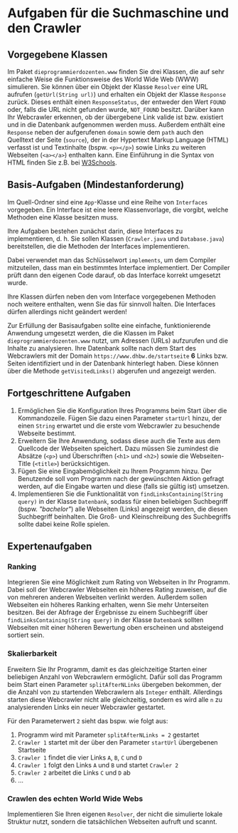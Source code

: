 # Aufgaben für die Suchmaschine und den Crawler

## Vorgegebene Klassen

Im Paket `dieprogrammierdozenten.www` finden Sie drei Klassen, die auf sehr einfache Weise die Funktionsweise des World Wide Web (WWW) simulieren. Sie können über ein Objekt der Klasse `Resolver` eine URL aufrufen (`getUrl(String url)`) und erhalten
ein Objekt der Klasse `Response` zurück. Dieses enthält einen `ResponseStatus`, der entweder den Wert `FOUND` oder, falls die URL nicht gefunden wurde, `NOT_FOUND` besitzt. Darüber kann Ihr Webcrawler erkennen, ob der übergebene Link valide ist bzw.
existiert und in die Datenbank aufgenommen werden muss. Außerdem enthält eine `Response` neben der aufgerufenen `domain` sowie dem
`path` auch den Quelltext der Seite (`source`), der in der Hypertext Markup Language (HTML) verfasst ist und Textinhalte (bspw. `<p></p>`) sowie Links zu weiteren Webseiten (`<a></a>`) enthalten kann.
Eine Einführung in die Syntax von HTML finden Sie z.B. bei [W3Schools](https://www.w3schools.com/html/).

## Basis-Aufgaben (Mindestanforderung)

Im Quell-Ordner sind eine `App`-Klasse und eine Reihe von `Interfaces` vorgegeben. Ein Interface ist eine leere Klassenvorlage, die vorgibt, welche Methoden eine Klasse besitzen muss.

Ihre Aufgaben bestehen zunächst darin, diese Interfaces zu implementieren, d. h. Sie sollen Klassen (`Crawler.java` und `Database.java`) bereitstellen, die die Methoden der Interfaces implementieren.

Dabei verwendet man das Schlüsselwort ```implements```, um dem Compiler mitzuteilen, dass man ein bestimmtes Interface implementiert. Der Compiler prüft dann den eigenen Code darauf, ob das Interface korrekt umgesetzt wurde.

Ihre Klassen dürfen neben den vom Interface vorgegebenen Methoden noch weitere enthalten, wenn Sie das für sinnvoll halten. Die Interfaces dürfen allerdings nicht geändert werden!

Zur Erfüllung der Basisaufgaben sollte eine einfache, funktionierende Anwendung umgesetzt werden, die die Klassen im Paket `dieprogrammierdozenten.www` nutzt, um Adressen (URLs) aufzurufen und die Inhalte zu analysieren. Ihre Datenbank sollte 
nach dem Start des Webcrawlers mit der Domain `https://www.dhbw.de/startseite` **6** Links bzw. Seiten identifiziert und in der Datenbank hinterlegt haben. Diese können über die Methode `getVisitedLinks()` abgerufen und angezeigt werden.

## Fortgeschrittene Aufgaben

1. Ermöglichen Sie die Konfiguration Ihres Programms beim Start über die Kommandozeile. Fügen Sie dazu einen Parameter `startUrl` hinzu, der einen `String` erwartet und die erste vom Webcrawler zu besuchende Webseite bestimmt.
2. Erweitern Sie Ihre Anwendung, sodass diese auch die Texte aus dem Quellcode der Webseiten speichert. Dazu müssen Sie zumindest die Absätze (`<p>`) und Überschriften (`<h1>` und `<h2>`) sowie die Webseiten-Title (`<title>`) berücksichtigen.
3. Fügen Sie eine Eingabemöglichkeit zu Ihrem Programm hinzu. Der Benutzende soll vom Programm nach der gewünschten Aktion gefragt werden, auf die Eingabe warten und diese (falls sie gültig ist) umsetzen.
4. Implementieren Sie die Funktionalität von `findLinksContaining(String query)` in der Klasse `Datenbank`, sodass für einen beliebigen Suchbegriff (bspw. _"bachelor"_) alle Webseiten (Links) angezeigt werden, die diesen Suchbegriff beinhalten. Die 
   Groß- und Kleinschreibung des Suchbegriffs sollte dabei keine Rolle spielen.

## Expertenaufgaben

### Ranking
Integrieren Sie eine Möglichkeit zum Rating von Webseiten in Ihr Programm. Dabei soll der Webcrawler Webseiten ein höheres Rating zuweisen, auf die von mehreren anderen Webseiten verlinkt werden. Außerdem sollen Webseiten ein höheres Ranking 
erhalten, wenn Sie mehr Unterseiten besitzen. Bei der Abfrage der Ergebnisse zu einem Suchbegriff über `findLinksContaining(String query)` in der Klasse `Datenbank` sollten Webseiten mit einer höheren Bewertung oben erscheinen und absteigend 
sortiert sein.

### Skalierbarkeit
Erweitern Sie Ihr Programm, damit es das gleichzeitige Starten einer beliebigen Anzahl von Webcrawlern ermöglicht. Dafür soll das Programm beim Start einen Parameter `splitAfterNLinks` übergeben bekommen, der die Anzahl von zu startenden 
Webcrawlern als `Integer` enthält. Allerdings starten diese Webcrawler nicht alle gleichzeitig, sondern es wird alle `n` zu analysierenden Links ein neuer Webcrawler gestartet.

Für den Parameterwert `2` sieht das bspw. wie folgt aus:
1. Programm wird mit Parameter `splitAfterNLinks = 2` gestartet
2. `Crawler 1` startet mit der über den Parameter `startUrl` übergebenen Startseite
3. `Crawler 1` findet die vier Links `A`, `B`, `C` und `D`
4. `Crawler 1` folgt den Links `A` und `B` und startet `Crawler 2`
5. `Crawler 2` arbeitet die Links `C` und `D` ab
6. ...

### Crawlen des echten World Wide Webs
Implementieren Sie Ihren eigenen `Resolver`, der nicht die simulierte lokale Struktur nutzt, sondern die tatsächlichen Webseiten aufruft und scannt. 
